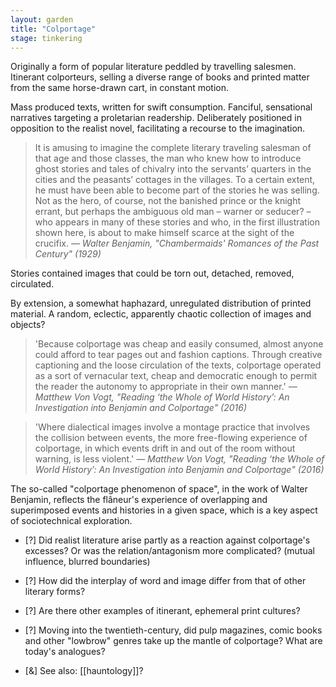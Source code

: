 ```yaml
---  
layout: garden
title: "Colportage"
stage: tinkering
---
```


Originally a form of popular literature peddled by travelling salesmen. Itinerant colporteurs, selling a diverse range of books and printed matter from the same horse-drawn cart, in constant motion.

Mass produced texts, written for swift consumption. Fanciful, sensational narratives targeting a proletarian readership. Deliberately positioned in opposition to the realist novel, facilitating a recourse to the imagination.

> It is amusing to imagine the complete literary traveling salesman of that age and those classes, the man who knew how to introduce ghost stories and tales of chivalry into the servants’ quarters in the cities and the peasants’ cottages in the villages. To a certain extent, he must have been able to become part of the stories he was selling. Not as the hero, of course, not the banished prince or the knight errant, but perhaps the ambiguous old man – warner or seducer? – who appears in many of these stories and who, in the first illustration shown here, is about to make himself scarce at the sight of the crucifix. 
<cite>— Walter Benjamin, "Chambermaids' Romances of the Past Century" (1929)</cite>

Stories contained images that could be torn out, detached, removed, circulated.

By extension, a somewhat haphazard, unregulated distribution of printed material. A random, eclectic, apparently chaotic collection of images and objects?

> 'Because colportage was cheap and easily consumed, almost anyone could afford to tear pages out and fashion captions. Through creative captioning and the loose circulation of the texts, colportage operated as a sort of vernacular text, cheap and democratic enough to permit the reader the autonomy to appropriate in their own manner.' <cite>— Matthew Von Vogt, "Reading ‘the Whole of World History’: An Investigation into Benjamin and Colportage" (2016)</cite>

> 'Where dialectical images involve a montage practice that involves the collision between events, the more free-flowing experience of colportage, in which events drift in and out of the room without warning, is less violent.' <cite>— Matthew Von Vogt, "Reading ‘the Whole of World History’: An Investigation into Benjamin and Colportage" (2016)</cite>

The so-called "colportage phenomenon of space", in the work of Walter Benjamin, reflects the flâneur's experience of overlapping and superimposed events and histories in a given space, which is a key aspect of sociotechnical exploration.

- [?] Did realist literature arise partly as a reaction against colportage's excesses? Or was the relation/antagonism more complicated? (mutual influence, blurred boundaries)
- [?] How did the interplay of word and image differ from that of other literary forms?
- [?] Are there other examples of itinerant, ephemeral print cultures?
- [?] Moving into the twentieth-century, did pulp magazines, comic books and other "lowbrow" genres take up the mantle of colportage? What are today's analogues?

- [&] See also: [[hauntology]]?